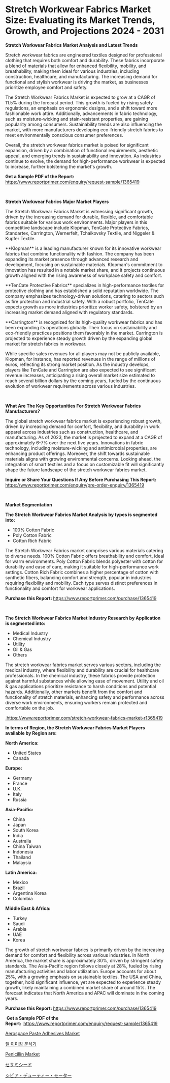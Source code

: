<p><h1>Stretch Workwear Fabrics Market Size: Evaluating its Market Trends, Growth, and Projections 2024 - 2031</h1></p><p><strong>Stretch Workwear Fabrics Market Analysis and Latest Trends</strong></p>
<p><p>Stretch workwear fabrics are engineered textiles designed for professional clothing that requires both comfort and durability. These fabrics incorporate a blend of materials that allow for enhanced flexibility, mobility, and breathability, making them ideal for various industries, including construction, healthcare, and manufacturing. The increasing demand for functional and stylish workwear is driving the market, as businesses prioritize employee comfort and safety.</p><p>The Stretch Workwear Fabrics Market is expected to grow at a CAGR of 11.5% during the forecast period. This growth is fueled by rising safety regulations, an emphasis on ergonomic designs, and a shift toward more fashionable work attire. Additionally, advancements in fabric technology, such as moisture-wicking and stain-resistant properties, are gaining popularity among consumers. Sustainability trends are also influencing the market, with more manufacturers developing eco-friendly stretch fabrics to meet environmentally conscious consumer preferences.</p><p>Overall, the stretch workwear fabrics market is poised for significant expansion, driven by a combination of functional requirements, aesthetic appeal, and emerging trends in sustainability and innovation. As industries continue to evolve, the demand for high-performance workwear is expected to increase, further bolstering the market's growth.</p></p>
<p><strong>Get a Sample PDF of the Report:&nbsp;</strong> <a href="https://www.reportprimer.com/enquiry/request-sample/1365419">https://www.reportprimer.com/enquiry/request-sample/1365419</a></p>
<p>&nbsp;</p>
<p><strong>Stretch Workwear Fabrics Major Market Players</strong></p>
<p><p>The Stretch Workwear Fabrics Market is witnessing significant growth, driven by the increasing demand for durable, flexible, and comfortable fabrics suitable for various work environments. Major players in this competitive landscape include Klopman, TenCate Protective Fabrics, Standartex, Carrington, Wernerfelt, Tchaikovsky Textile, and Niggeler & Kupfer Textile.</p><p>**Klopman** is a leading manufacturer known for its innovative workwear fabrics that combine functionality with fashion. The company has been expanding its market presence through advanced research and development, focusing on sustainable materials. Klopman's commitment to innovation has resulted in a notable market share, and it projects continuous growth aligned with the rising awareness of workplace safety and comfort.</p><p>**TenCate Protective Fabrics** specializes in high-performance textiles for protective clothing and has established a solid reputation worldwide. The company emphasizes technology-driven solutions, catering to sectors such as fire protection and industrial safety. With a robust portfolio, TenCate expects growth as more industries prioritize worker safety, bolstered by an increasing market demand aligned with regulatory standards.</p><p>**Carrington** is recognized for its high-quality workwear fabrics and has been expanding its operations globally. Their focus on sustainability and eco-friendly practices positions them favorably in the market. Carrington is projected to experience steady growth driven by the expanding global market for stretch fabrics in workwear.</p><p>While specific sales revenues for all players may not be publicly available, Klopman, for instance, has reported revenues in the range of millions of euros, reflecting its strong market position. As the industry develops, players like TenCate and Carrington are also expected to see significant revenue increases, anticipating a rising overall market size estimated to reach several billion dollars by the coming years, fueled by the continuous evolution of workwear requirements across various industries.</p></p>
<p>&nbsp;</p>
<p><strong>What Are The Key Opportunities For Stretch Workwear Fabrics Manufacturers?</strong></p>
<p><p>The global stretch workwear fabrics market is experiencing robust growth, driven by increasing demand for comfort, flexibility, and durability in work apparel across industries such as construction, healthcare, and manufacturing. As of 2023, the market is projected to expand at a CAGR of approximately 6-7% over the next five years. Innovations in fabric technology, including moisture-wicking and antimicrobial properties, are enhancing product offerings. Moreover, the shift towards sustainable materials aligns with growing environmental concerns. Looking ahead, the integration of smart textiles and a focus on customizable fit will significantly shape the future landscape of the stretch workwear fabrics market.</p></p>
<p><strong>Inquire or Share Your Questions If Any Before Purchasing This Report:</strong> <a href="https://www.reportprimer.com/enquiry/pre-order-enquiry/1365419">https://www.reportprimer.com/enquiry/pre-order-enquiry/1365419</a></p>
<p>&nbsp;</p>
<p><strong>Market Segmentation</strong></p>
<p><strong>The Stretch Workwear Fabrics Market Analysis by types is segmented into:</strong></p>
<p><ul><li>100% Cotton Fabric</li><li>Poly Cotton Fabric</li><li>Cotton Rich Fabric</li></ul></p>
<p><p>The Stretch Workwear Fabrics market comprises various materials catering to diverse needs. 100% Cotton Fabric offers breathability and comfort, ideal for warm environments. Poly Cotton Fabric blends polyester with cotton for durability and ease of care, making it suitable for high-performance work settings. Cotton Rich Fabric combines a higher percentage of cotton with synthetic fibers, balancing comfort and strength, popular in industries requiring flexibility and mobility. Each type serves distinct preferences in functionality and comfort for workwear applications.</p></p>
<p><strong>Purchase this Report:&nbsp;</strong><a href="https://www.reportprimer.com/purchase/1365419">https://www.reportprimer.com/purchase/1365419</a></p>
<p>&nbsp;</p>
<p><strong>The Stretch Workwear Fabrics Market Industry Research by Application is segmented into:</strong></p>
<p><ul><li>Medical Industry</li><li>Chemical Industry</li><li>Utility</li><li>Oil & Gas</li><li>Others</li></ul></p>
<p><p>The stretch workwear fabrics market serves various sectors, including the medical industry, where flexibility and durability are crucial for healthcare professionals. In the chemical industry, these fabrics provide protection against harmful substances while allowing ease of movement. Utility and oil & gas applications prioritize resistance to harsh conditions and potential hazards. Additionally, other markets benefit from the comfort and functionality of stretch materials, enhancing safety and performance across diverse work environments, ensuring workers remain protected and comfortable on the job.</p></p>
<p><a href="https://www.reportprimer.com/stretch-workwear-fabrics-market-r1365419">&nbsp;https://www.reportprimer.com/stretch-workwear-fabrics-market-r1365419</a></p>
<p><strong>In terms of Region, the Stretch Workwear Fabrics Market Players available by Region are:</strong></p>
<p>
    <p> <strong> North America: </strong>
        <ul>
            <li>United States</li>
            <li>Canada</li>
        </ul>
        </p> 
    <p> <strong> Europe: </strong>
        <ul>
            <li>Germany</li>
            <li>France</li>
            <li>U.K.</li>
            <li>Italy</li>
            <li>Russia</li>
        </ul>
        </p> 
    <p> <strong> Asia-Pacific: </strong>
        <ul>
            <li>China</li>
            <li>Japan</li>
            <li>South Korea</li>
            <li>India</li>
            <li>Australia</li>
            <li>China Taiwan</li>
            <li>Indonesia</li>
            <li>Thailand</li>
            <li>Malaysia</li>
        </ul>
        </p> 
    <p> <strong> Latin America: </strong>
        <ul>
            <li>Mexico</li>
            <li>Brazil</li>
            <li>Argentina Korea</li>
            <li>Colombia</li>
        </ul>
        </p> 
    <p> <strong> Middle East & Africa: </strong>
        <ul>
            <li>Turkey</li>
            <li>Saudi</li>
            <li>Arabia</li>
            <li>UAE</li>
            <li>Korea</li>
        </ul>
    </p>
    </p>
<p><p>The growth of stretch workwear fabrics is primarily driven by the increasing demand for comfort and flexibility across various industries. In North America, the market share is approximately 30%, driven by stringent safety standards. The Asia-Pacific region follows closely at 28%, fueled by rising manufacturing activities and labor utilization. Europe accounts for about 25%, with a growing emphasis on sustainable textiles. The USA and China, together, hold significant influence, yet are expected to experience steady growth, likely maintaining a combined market share of around 15%. The forecast indicates that North America and APAC will dominate in the coming years.</p></p>
<p><strong>Purchase this Report: </strong><a href="https://www.reportprimer.com/purchase/1365419">https://www.reportprimer.com/purchase/1365419</a></p>
<p>&nbsp;<strong>Get a Sample PDF of the Report:&nbsp;&nbsp;</strong><a href="https://www.reportprimer.com/enquiry/request-sample/1365419">https://www.reportprimer.com/enquiry/request-sample/1365419</a></p>
<p><strong></strong></p>
<p><p><a href="https://issuu.com/reportprime-2/docs/aerospace-paste-adhesives-market-si_988594858031f7">Aerospace Paste Adhesives Market</a></p><p><a href="https://medium.com/@anil.parihar/%EA%B2%94-%EC%9D%B4%EB%AF%B8%EC%A7%95-%EB%B6%84%EC%84%9D%EA%B8%B0-%EC%8B%9C%EC%9E%A5-%ED%98%81%EB%AA%85-2024-2031-%EB%8B%A4%EC%9D%8C-10%EB%85%84%EC%9D%84-%ED%98%95%EC%84%B1%ED%95%98%EB%8A%94-%EC%8B%9C%EC%9E%A5-%EB%8F%99%ED%96%A5-784c03ad1318?postPublishedType=repub">젤 이미징 분석기</a></p><p><a href="https://www.linkedin.com/pulse/global-penicillin-market-status-2024-2031-forecast-region-q6xbe?trackingId=GCEpV2i%2BRe%2BW0FHVJwcKeg%3D%3D">Penicillin Market</a></p><p><a href="https://medium.com/@narcisoferry/%E3%82%BB%E3%82%B5%E3%83%9F%E3%82%B7%E3%83%BC%E3%83%89%E5%B8%82%E5%A0%B4%E3%81%AE%E3%83%88%E3%83%AC%E3%83%B3%E3%83%89%E3%81%A8%E5%B8%82%E5%A0%B4%E6%88%90%E9%95%B7%E3%81%AE%E8%A6%8B%E9%80%9A%E3%81%97-2024%E5%B9%B4-2031%E5%B9%B4-4ad2ff9e6da6?postPublishedType=repub">セサミシード</a></p><p><a href="https://medium.com/@narcisoferry/%E5%8E%B3%E3%81%97%E3%81%84-duty-%E3%83%A2%E3%83%BC%E3%82%BF%E3%83%BC%E5%B8%82%E5%A0%B4%E3%81%AE%E3%83%88%E3%83%AC%E3%83%B3%E3%83%89%E3%81%A8%E6%88%A6%E7%95%A5%E7%9A%84%E5%B8%82%E5%A0%B4%E6%B4%9E%E5%AF%9F-2024%E5%B9%B4-2031%E5%B9%B4-656cfffaccf9">シビア・デューティー・モーター</a></p></p>
